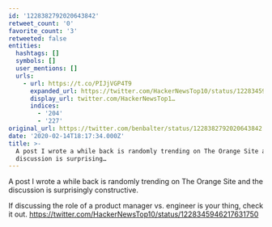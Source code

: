 ```yaml
---
id: '1228382792020643842'
retweet_count: '0'
favorite_count: '3'
retweeted: false
entities:
  hashtags: []
  symbols: []
  user_mentions: []
  urls:
    - url: https://t.co/PIJjVGP4T9
      expanded_url: https://twitter.com/HackerNewsTop10/status/1228345946217631750
      display_url: twitter.com/HackerNewsTop1…
      indices:
        - '204'
        - '227'
original_url: https://twitter.com/benbalter/status/1228382792020643842
date: '2020-02-14T18:17:34.000Z'
title: >-
  A post I wrote a while back is randomly trending on The Orange Site and the
  discussion is surprising…
---
```


A post I wrote a while back is randomly trending on The Orange Site and the discussion is surprisingly constructive.

If discussing the role of a product manager vs. engineer is your thing, check it out. https://twitter.com/HackerNewsTop10/status/1228345946217631750